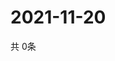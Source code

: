 # 2021-11-20
  共 0条

  <!-- BEGIN -->
  <!-- 最后更新时间Sat Nov 20 2021 09:03:33 GMT+0000 (Coordinated Universal Time) -->
  
  <!-- END -->
  
  